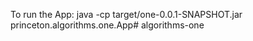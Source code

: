 To run the App:
java -cp target/one-0.0.1-SNAPSHOT.jar princeton.algorithms.one.App# algorithms-one
